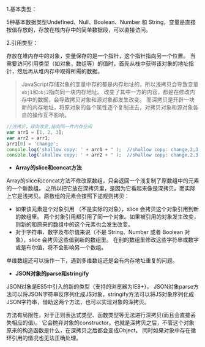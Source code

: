 1.基本类型：

5种基本数据类型Undefined、Null、Boolean、Number 和 String，变量是直接按值存放的，存放在栈内存中的简单数据段，可以直接访问。

2.引用类型：

存放在堆内存中的对象，变量保存的是一个指针，这个指针指向另一个位置。
当需要访问引用类型（如对象，数组等）的值时，首先从栈中获得该对象的地址指针，然后再从堆内存中取得所需的数据。

> JavaScript存储对象的变量中存的都是内存地址的，所以浅拷贝会导致变量```obj1```和```obj2```指向同一块内存地址。
改变了其中一方的内容，都是在修改内存中的数据，会导致拷贝对象和源对象都发生改变。
而深拷贝是开辟一块新的内存地址，将原对象的各个属性逐个复制进去，对拷贝对象和源对象各自的操作互不影响。

```javascript
//浅拷贝，双向改变,指向同一片内存空间
var arr1 = [1, 2, 3];
var arr2 = arr1;
arr1[0] = 'change';
console.log('shallow copy: ' + arr1 + " );  //shallow copy: change,2,3
console.log('shallow copy: ' + arr2 + " );  //shallow copy: change,2,3
```

- **Array的slice和concat方法**

Array的slice和concat方法不修改原数组，只会返回一个浅复制了原数组中的元素的一个新数组。
之所以把它放在深拷贝里，是因为它看起来像是深拷贝。而实际上它是浅拷贝。原数组的元素会按照下述规则拷贝：

- 如果该元素是个对象引用 （不是实际的对象），slice 会拷贝这个对象引用到新的数组里。
两个对象引用都引用了同一个对象。如果被引用的对象发生改变，则新的和原来的数组中的这个元素也会发生改变。
- 对于字符串、数字及布尔值来说（不是 String、Number 或者 Boolean 对象），slice 会拷贝这些值到新的数组里。
在别的数组里修改这些字符串或数字或是布尔值，将不会影响另一个数组。

单维数组还可以操作一下，遇到多维数组还是会有内存地址重复的问题。

- **JSON对象的parse和stringify**

JSON对象是ES5中引入的新的类型（支持的浏览器为IE8+）。
JSON对象parse方法可以将JSON字符串反序列化成JS对象，stringify方法可以将JS对象序列化成JSON字符串，借助这两个方法，也可以实现对象的深拷贝。

方法有局限性，对于正则表达式类型、函数类型等无法进行深拷贝(而且会直接丢失相应的值)。
它会抛弃对象的constructor。也就是深拷贝之后，不管这个对象原来的构造函数是什么，在深拷贝之后都会变成Object。
同时如果对象中存在循环引用的情况也无法正确处理。
